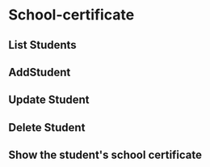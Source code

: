 # School-certificate

## List Students
## AddStudent
## Update Student
## Delete Student
## Show the student's school certificate
